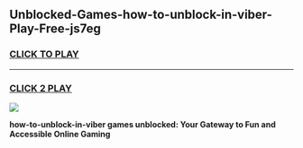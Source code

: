 
## Unblocked-Games-how-to-unblock-in-viber-Play-Free-js7eg
<h3>
<a href="https://premium76.site?title=how-to-unblock-in-viber&ref=10A">CLICK TO PLAY</a></h3>
<hr>

<h3>
<a href="https://premium76.site?title=how-to-unblock-in-viber&ref=10A">CLICK 2 PLAY</a>
  
</h3>

<a href="https://premium76.site?title=how-to-unblock-in-viber&ref=10A"><img src="https://clearcache.store/games.png"></a>


**how-to-unblock-in-viber games unblocked: Your Gateway to Fun and Accessible Online Gaming**

